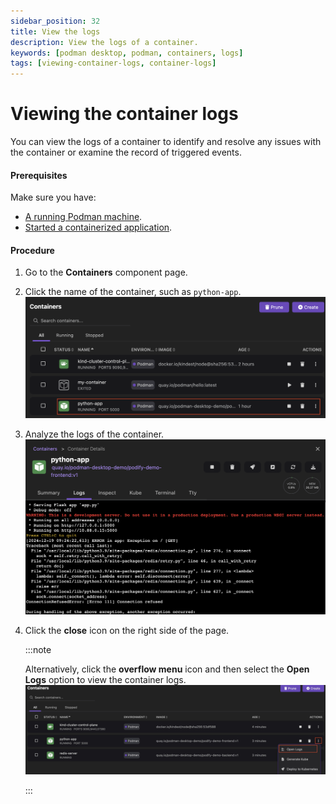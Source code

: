 ```yaml
---
sidebar_position: 32
title: View the logs
description: View the logs of a container.
keywords: [podman desktop, podman, containers, logs]
tags: [viewing-container-logs, container-logs]
---
```


# Viewing the container logs

You can view the logs of a container to identify and resolve any issues with the container or examine the record of triggered events.

#### Prerequisites

Make sure you have:

- [A running Podman machine](/docs/podman/creating-a-podman-machine).
- [Started a containerized application](/blog/2024/10/05/kubernetes-blog#building-a-containerized-application).

#### Procedure

1. Go to the **Containers** component page.
1. Click the name of the container, such as `python-app`.
   ![python app container](img/python-app-container.png)
1. Analyze the logs of the container.
   ![analyze the logs](img/analyzing-the-logs.png)
1. Click the **close** icon on the right side of the page.

   :::note

   Alternatively, click the **overflow menu** icon and then select the **Open Logs** option to view the container logs.
   ![open the logs](img/opening-logs.png)

   :::

